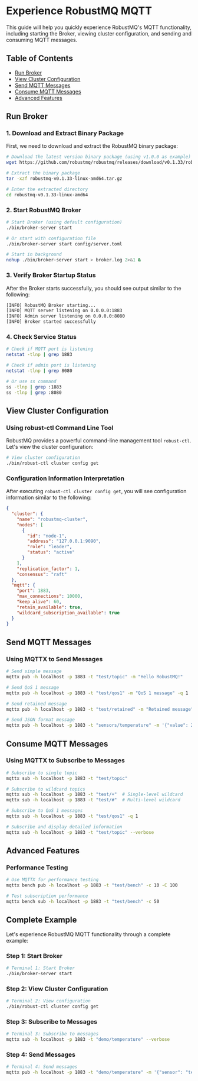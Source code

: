 # Experience RobustMQ MQTT

This guide will help you quickly experience RobustMQ's MQTT functionality, including starting the Broker, viewing cluster configuration, and sending and consuming MQTT messages.

## Table of Contents

- [Run Broker](#run-broker)
- [View Cluster Configuration](#view-cluster-configuration)
- [Send MQTT Messages](#send-mqtt-messages)
- [Consume MQTT Messages](#consume-mqtt-messages)
- [Advanced Features](#advanced-features)

## Run Broker

### 1. Download and Extract Binary Package

First, we need to download and extract the RobustMQ binary package:

```bash
# Download the latest version binary package (using v1.0.0 as example)
wget https://github.com/robustmq/robustmq/releases/download/v0.1.33/robustmq-v0.1.33-linux-amd64.tar.gz

# Extract the binary package
tar -xzf robustmq-v0.1.33-linux-amd64.tar.gz

# Enter the extracted directory
cd robustmq-v0.1.33-linux-amd64
```

### 2. Start RobustMQ Broker

```bash
# Start Broker (using default configuration)
./bin/broker-server start

# Or start with configuration file
./bin/broker-server start config/server.toml

# Start in background
nohup ./bin/broker-server start > broker.log 2>&1 &
```

### 3. Verify Broker Startup Status

After the Broker starts successfully, you should see output similar to the following:

```bash
[INFO] RobustMQ Broker starting...
[INFO] MQTT server listening on 0.0.0.0:1883
[INFO] Admin server listening on 0.0.0.0:8080
[INFO] Broker started successfully
```

### 4. Check Service Status

```bash
# Check if MQTT port is listening
netstat -tlnp | grep 1883

# Check if admin port is listening
netstat -tlnp | grep 8080

# Or use ss command
ss -tlnp | grep :1883
ss -tlnp | grep :8080
```

## View Cluster Configuration

### Using robust-ctl Command Line Tool

RobustMQ provides a powerful command-line management tool `robust-ctl`. Let's view the cluster configuration:

```bash
# View cluster configuration
./bin/robust-ctl cluster config get
```

### Configuration Information Interpretation

After executing `robust-ctl cluster config get`, you will see configuration information similar to the following:

```json
{
  "cluster": {
    "name": "robustmq-cluster",
    "nodes": [
      {
        "id": "node-1",
        "address": "127.0.0.1:9090",
        "role": "leader",
        "status": "active"
      }
    ],
    "replication_factor": 1,
    "consensus": "raft"
  },
  "mqtt": {
    "port": 1883,
    "max_connections": 10000,
    "keep_alive": 60,
    "retain_available": true,
    "wildcard_subscription_available": true
  }
}
```

## Send MQTT Messages

### Using MQTTX to Send Messages

```bash
# Send simple message
mqttx pub -h localhost -p 1883 -t "test/topic" -m "Hello RobustMQ!"

# Send QoS 1 message
mqttx pub -h localhost -p 1883 -t "test/qos1" -m "QoS 1 message" -q 1

# Send retained message
mqttx pub -h localhost -p 1883 -t "test/retained" -m "Retained message" -r

# Send JSON format message
mqttx pub -h localhost -p 1883 -t "sensors/temperature" -m '{"value": 25.5, "unit": "celsius", "timestamp": "2024-01-01T12:00:00Z"}'
```

## Consume MQTT Messages

### Using MQTTX to Subscribe to Messages

```bash
# Subscribe to single topic
mqttx sub -h localhost -p 1883 -t "test/topic"

# Subscribe to wildcard topics
mqttx sub -h localhost -p 1883 -t "test/+"  # Single-level wildcard
mqttx sub -h localhost -p 1883 -t "test/#"  # Multi-level wildcard

# Subscribe to QoS 1 messages
mqttx sub -h localhost -p 1883 -t "test/qos1" -q 1

# Subscribe and display detailed information
mqttx sub -h localhost -p 1883 -t "test/topic" --verbose
```

## Advanced Features

### Performance Testing

```bash
# Use MQTTX for performance testing
mqttx bench pub -h localhost -p 1883 -t "test/bench" -c 10 -C 100

# Test subscription performance
mqttx bench sub -h localhost -p 1883 -t "test/bench" -c 50
```

## Complete Example

Let's experience RobustMQ MQTT functionality through a complete example:

### Step 1: Start Broker

```bash
# Terminal 1: Start Broker
./bin/broker-server start
```

### Step 2: View Cluster Configuration

```bash
# Terminal 2: View configuration
./bin/robust-ctl cluster config get
```

### Step 3: Subscribe to Messages

```bash
# Terminal 3: Subscribe to messages
mqttx sub -h localhost -p 1883 -t "demo/temperature" --verbose
```

### Step 4: Send Messages

```bash
# Terminal 4: Send messages
mqttx pub -h localhost -p 1883 -t "demo/temperature" -m '{"sensor": "temp-001", "value": 23.5, "unit": "celsius"}'
```
